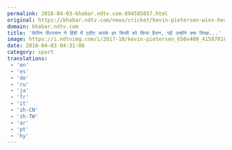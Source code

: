 ```yaml
---
permalink: 2018-04-03-khabar.ndtv.com-894585057.html
original: https://khabar.ndtv.com/news/cricket/kevin-pietersen-wins-hearts-with-a-hindi-tweet-1832032
domain: khabar.ndtv.com
title: 'केविन पीटरसन ने हिंदी में ट्वीट करके हर किसी को किया हैरान, पढ़ें उन्होंने क्या लिखा...'
image: https://i.ndtvimg.com/i/2017-10/kevin-pietersen_650x400_41507018333.jpg
date: 2018-04-03 04:31:08
category: sport
translations: 
 - 'en'
 - 'es'
 - 'de'
 - 'ru'
 - 'ja'
 - 'fr'
 - 'it'
 - 'zh-CN'
 - 'zh-TW'
 - 'ar'
 - 'pt'
 - 'hy'
---
```


